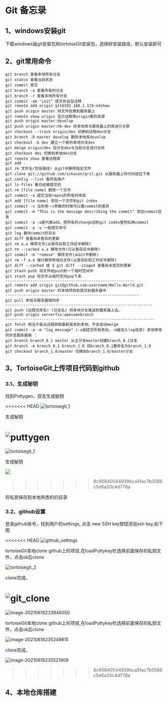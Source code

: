 # Git 备忘录

## 1、windows安装git

下载windows版git安装包和tortoiseGit安装包，选择好安装路径，默认安装即可

## 2、git常用命令

```shell
git branch 查看本地所有分支
git status 查看当前状态 
git commit 提交 
git branch -a 查看所有的分支
git branch -r 查看本地所有分支
git commit -am "init" 提交并且加注释 
git remote add origin git@192.168.1.119:ndshow
git push origin master 将文件给推到服务器上 
git remote show origin 显示远程库origin里的资源 
git push origin master:develop
git push origin master:hb-dev 将本地库与服务器上的库进行关联 
git checkout --track origin/dev 切换到远程dev分支
git branch -D master develop 删除本地库develop
git checkout -b dev 建立一个新的本地分支dev
git merge origin/dev 将分支dev与当前分支进行合并
git checkout dev 切换到本地dev分支
git remote show 查看远程库
git add .
git rm 文件名(包括路径) 从git中删除指定文件
git clone git://github.com/schacon/grit.git 从服务器上将代码给拉下来
git config --list 看所有用户
git ls-files 看已经被提交的
git rm [file name] 删除一个文件
git commit -a 提交当前repos的所有的改变
git add [file name] 添加一个文件到git index
git commit -v 当你用－v参数的时候可以看commit的差异
git commit -m "This is the message describing the commit" 添加commit信息
git commit -a -a是代表add，把所有的change加到git index里然后再commit
git commit -a -v 一般提交命令
git log 看你commit的日志
git diff 查看尚未暂存的更新
git rm a.a 移除文件(从暂存区和工作区中删除)
git rm --cached a.a 移除文件(只从暂存区中删除)
git commit -m "remove" 移除文件(从Git中删除)
git rm -f a.a 强行移除修改后文件(从暂存区和工作区中删除)
git diff --cached 或 $ git diff --staged 查看尚未提交的更新
git stash push 将文件给push到一个临时空间中
git stash pop 将文件从临时空间pop下来
---------------------------------------------------------
git remote add origin git@github.com:username/Hello-World.git
git push origin master 将本地项目给提交到服务器中
-----------------------------------------------------------
git pull 本地与服务器端同步
-----------------------------------------------------------------
git push (远程仓库名) (分支名) 将本地分支推送到服务器上去。
git push origin serverfix:awesomebranch
------------------------------------------------------------------
git fetch 相当于是从远程获取最新版本到本地，不会自动merge
git commit -a -m "log_message" (-a是提交所有改动，-m是加入log信息) 本地修改同步至服务器端 ：
git branch branch_0.1 master 从主分支master创建branch_0.1分支
git branch -m branch_0.1 branch_1.0 将branch_0.1重命名为branch_1.0
git checkout branch_1.0/master 切换到branch_1.0/master分支
```



## 3、TortoiseGit上传项目代码到github

###  3.1、生成秘钥

找到Puttygen，双击生成秘钥

<<<<<<< HEAD
![tortoisegit_1](./images/tortoisegit_1.png)

生成秘钥

![puttygen](./images/puttygen.png)
=======
![tortoisegit_1](.\images\tortoisegit_1.png)

生成秘钥

![](.\images\puttygen.png)
>>>>>>> 8c90840544939bca5fac7b0586c5e6a20c4d778a

将私钥保存到本地熟悉的的目录

### 3.2、github设置

登录github账号，找到用户的settings, 点击 new SSH key按钮添加ssh key,如下图

<<<<<<< HEAD
![github_settings](./images/github_settings.png)

tortoiseGit本地clone github上的项目,在loadPuttykey栏选择前面保存的私钥文件，点击ok后clone

![tortoisegit_2](./images/tortoisegit_2.png)

clone完成。

![git_clone](./images/git_clone.png)
=======
![image-20210616233946050](.\images\github_settings.png)

tortoiseGit本地clone github上的项目,在loadPuttykey栏选择前面保存的私钥文件，点击ok后clone

![image-20210616235249815](.\images\tortoisegit_2.png)

clone完成。

![image-20210616235521909](.\images\git_clone.png)
>>>>>>> 8c90840544939bca5fac7b0586c5e6a20c4d778a

## 4、本地仓库搭建

